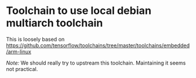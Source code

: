 # Toolchain to use local debian multiarch toolchain

This is loosely based on https://github.com/tensorflow/toolchains/tree/master/toolchains/embedded/arm-linux

*Note:* We should really try to upstream this toolchain. Maintaining it seems not practical.
